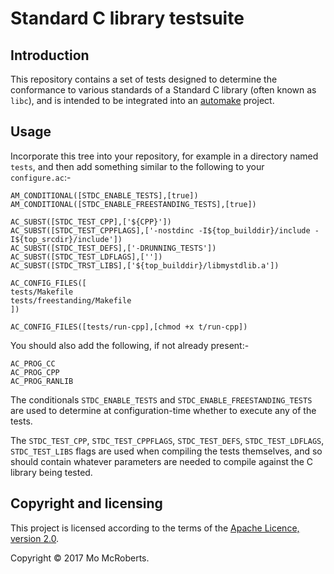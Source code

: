 # Standard C library testsuite

## Introduction

This repository contains a set of tests designed to determine the conformance to various standards of a Standard C library (often known as `libc`), and is intended to be integrated into an [automake](https://www.gnu.org/software/automake/) project.

## Usage

Incorporate this tree into your repository, for example in a directory named `tests`, and then add something similar to the following to your `configure.ac`:-

```
AM_CONDITIONAL([STDC_ENABLE_TESTS],[true])
AM_CONDITIONAL([STDC_ENABLE_FREESTANDING_TESTS],[true])

AC_SUBST([STDC_TEST_CPP],['${CPP}'])
AC_SUBST([STDC_TEST_CPPFLAGS],['-nostdinc -I${top_builddir}/include -I${top_srcdir}/include'])
AC_SUBST([STDC_TEST_DEFS],['-DRUNNING_TESTS'])
AC_SUBST([STDC_TEST_LDFLAGS],[''])
AC_SUBST([STDC_TRST_LIBS],['${top_builddir}/libmystdlib.a'])

AC_CONFIG_FILES([
tests/Makefile
tests/freestanding/Makefile
])

AC_CONFIG_FILES([tests/run-cpp],[chmod +x t/run-cpp])
```

You should also add the following, if not already present:-

```
AC_PROG_CC
AC_PROG_CPP
AC_PROG_RANLIB
```

The conditionals `STDC_ENABLE_TESTS` and `STDC_ENABLE_FREESTANDING_TESTS` are used to determine at configuration-time whether to execute any of the tests.

The `STDC_TEST_CPP`, `STDC_TEST_CPPFLAGS`, `STDC_TEST_DEFS`, `STDC_TEST_LDFLAGS`, `STDC_TEST_LIBS` flags are used when compiling the tests themselves, and so should contain whatever parameters are needed to compile against the C library being tested.

## Copyright and licensing

This project is licensed according to the terms of the [Apache Licence, version 2.0](https://www.apache.org/licenses/LICENSE-2.0).

Copyright © 2017 Mo McRoberts.
